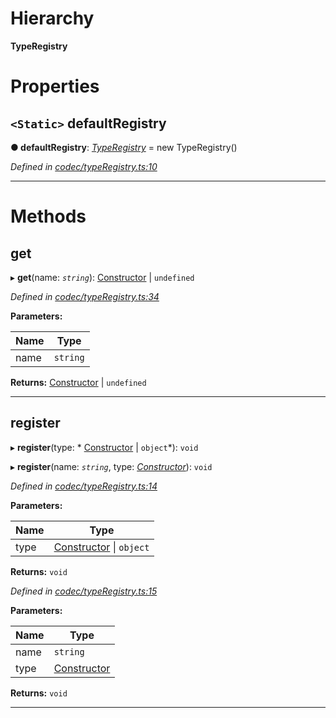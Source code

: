 

# Hierarchy

**TypeRegistry**

# Properties

<a id="defaultregistry"></a>

## `<Static>` defaultRegistry

**● defaultRegistry**: *[TypeRegistry](_codec_typeregistry_.typeregistry.md)* =  new TypeRegistry()

*Defined in [codec/typeRegistry.ts:10](https://github.com/polkadot-js/api/blob/51751d0/packages/types/src/codec/typeRegistry.ts#L10)*

___

# Methods

<a id="get"></a>

##  get

▸ **get**(name: *`string`*):  [Constructor](../modules/_types_.md#constructor) &#124; `undefined`

*Defined in [codec/typeRegistry.ts:34](https://github.com/polkadot-js/api/blob/51751d0/packages/types/src/codec/typeRegistry.ts#L34)*

**Parameters:**

| Name | Type |
| ------ | ------ |
| name | `string` |

**Returns:**  [Constructor](../modules/_types_.md#constructor) &#124; `undefined`

___
<a id="register"></a>

##  register

▸ **register**(type: * [Constructor](../modules/_types_.md#constructor) &#124; `object`*): `void`

▸ **register**(name: *`string`*, type: *[Constructor](../modules/_types_.md#constructor)*): `void`

*Defined in [codec/typeRegistry.ts:14](https://github.com/polkadot-js/api/blob/51751d0/packages/types/src/codec/typeRegistry.ts#L14)*

**Parameters:**

| Name | Type |
| ------ | ------ |
| type |  [Constructor](../modules/_types_.md#constructor) &#124; `object`|

**Returns:** `void`

*Defined in [codec/typeRegistry.ts:15](https://github.com/polkadot-js/api/blob/51751d0/packages/types/src/codec/typeRegistry.ts#L15)*

**Parameters:**

| Name | Type |
| ------ | ------ |
| name | `string` |
| type | [Constructor](../modules/_types_.md#constructor) |

**Returns:** `void`

___

